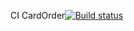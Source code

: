 CI CardOrder[![Build status](https://ci.appveyor.com/api/projects/status/5ye8s4p7e4ce19iq?svg=true)](https://ci.appveyor.com/project/PetrIvChe/testingwebinterfacescardorder)